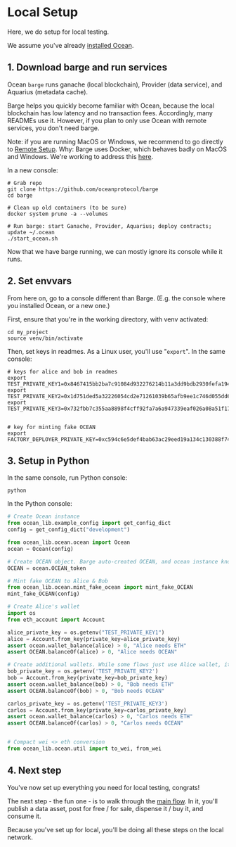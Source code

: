 <!--
Copyright 2023 Ocean Protocol Foundation
SPDX-License-Identifier: Apache-2.0
-->

# Local Setup

Here, we do setup for local testing.

We assume you've already [installed Ocean](install.md).

## 1. Download barge and run services

Ocean `barge` runs ganache (local blockchain), Provider (data service), and Aquarius (metadata cache).

Barge helps you quickly become familiar with Ocean, because the local blockchain has low latency and no transaction fees. Accordingly, many READMEs use it. However, if you plan to only use Ocean with remote services, you don't need barge.

Note: if you are running MacOS or Windows, we recommend to go directly to [Remote Setup](setup-remote.md). Why: Barge uses Docker, which behaves badly on MacOS and Windows. We're working to address this [here](https://github.com/oceanprotocol/ocean.py/issues/1313).

In a new console:

```console
# Grab repo
git clone https://github.com/oceanprotocol/barge
cd barge

# Clean up old containers (to be sure)
docker system prune -a --volumes

# Run barge: start Ganache, Provider, Aquarius; deploy contracts; update ~/.ocean
./start_ocean.sh
```

Now that we have barge running, we can mostly ignore its console while it runs.

## 2. Set envvars

From here on, go to a console different than Barge. (E.g. the console where you installed Ocean, or a new one.)

First, ensure that you're in the working directory, with venv activated:

```console
cd my_project
source venv/bin/activate
```

Then, set keys in readmes. As a Linux user, you'll use "`export`". In the same console:

```console
# keys for alice and bob in readmes
export TEST_PRIVATE_KEY1=0x8467415bb2ba7c91084d932276214b11a3dd9bdb2930fefa194b666dd8020b99
export TEST_PRIVATE_KEY2=0x1d751ded5a32226054cd2e71261039b65afb9ee1c746d055dd699b1150a5befc
export TEST_PRIVATE_KEY3=0x732fbb7c355aa8898f4cff92fa7a6a947339eaf026a08a51f171199e35a18ae0


# key for minting fake OCEAN
export FACTORY_DEPLOYER_PRIVATE_KEY=0xc594c6e5def4bab63ac29eed19a134c130388f74f019bc74b8f4389df2837a58
```

## 3. Setup in Python

In the same console, run Python console:
```console
python
```

In the Python console:
```python
# Create Ocean instance
from ocean_lib.example_config import get_config_dict
config = get_config_dict("development")

from ocean_lib.ocean.ocean import Ocean
ocean = Ocean(config)

# Create OCEAN object. Barge auto-created OCEAN, and ocean instance knows
OCEAN = ocean.OCEAN_token

# Mint fake OCEAN to Alice & Bob
from ocean_lib.ocean.mint_fake_ocean import mint_fake_OCEAN
mint_fake_OCEAN(config)

# Create Alice's wallet
import os
from eth_account import Account

alice_private_key = os.getenv("TEST_PRIVATE_KEY1")
alice = Account.from_key(private_key=alice_private_key)
assert ocean.wallet_balance(alice) > 0, "Alice needs ETH"
assert OCEAN.balanceOf(alice) > 0, "Alice needs OCEAN"

# Create additional wallets. While some flows just use Alice wallet, it's simpler to do all here.
bob_private_key = os.getenv('TEST_PRIVATE_KEY2')
bob = Account.from_key(private_key=bob_private_key)
assert ocean.wallet_balance(bob) > 0, "Bob needs ETH"
assert OCEAN.balanceOf(bob) > 0, "Bob needs OCEAN"

carlos_private_key = os.getenv('TEST_PRIVATE_KEY3')
carlos = Account.from_key(private_key=carlos_private_key)
assert ocean.wallet_balance(carlos) > 0, "Carlos needs ETH"
assert OCEAN.balanceOf(carlos) > 0, "Carlos needs OCEAN"


# Compact wei <> eth conversion
from ocean_lib.ocean.util import to_wei, from_wei
```

## 4. Next step

You've now set up everything you need for local testing, congrats!

The next step - the fun one - is to walk through the [main flow](main-flow.md). In it, you'll publish a data asset, post for free / for sale, dispense it / buy it, and consume it.

Because you've set up for local, you'll be doing all these steps on the local network.
